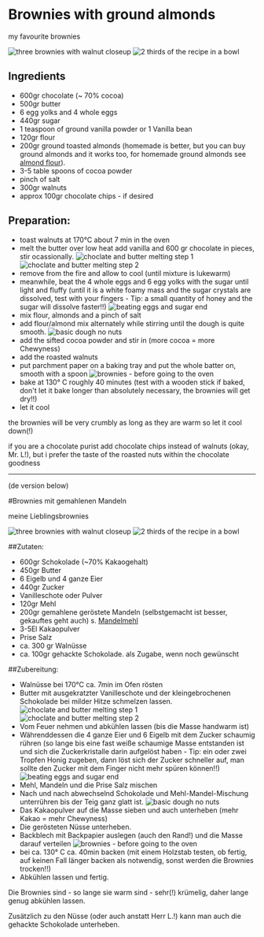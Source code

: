 # Brownies with ground almonds

my favourite brownies

![three brownies with walnut closeup](Brownies_w_Almonds/IMG_20160124_130750.jpg)
![2 thirds of the recipe in a bowl](Brownies_w_Almonds/IMG_20160124_131136.jpg)

## Ingredients
- 600gr chocolate (~ 70% cocoa)
- 500gr butter
- 6 egg yolks and 4 whole eggs
- 440gr sugar
- 1 teaspoon of ground vanilla powder or 1 Vanilla bean
- 120gr flour
- 200gr ground toasted almonds (homemade is better, but you can buy ground almonds and it works too, for homemade ground almonds see [almond flour](Mandelmehl.md)).
- 3-5 table spoons of cocoa powder
- pinch of salt
- 300gr walnuts
- approx 100gr chocolate chips - if desired

## Preparation:

- toast walnuts at 170°C about 7 min in the oven
- melt the butter over low heat add vanilla and 600 gr chocolate in pieces, stir ocassionally. ![choclate and butter melting step 1](Brownies_w_Almonds/IMG_20160123_203652.jpg)
	![choclate and butter melting step 2](Brownies_w_Almonds/IMG_20160123_204712.jpg)
- remove from the fire and allow to cool (until mixture is lukewarm)
- meanwhile, beat the 4 whole eggs and 6 egg yolks with the sugar until light and fluffy
	(until it is a white foamy mass and the sugar crystals are dissolved, test with your fingers -
	Tip: a small quantity of honey and the sugar will dissolve faster!!)
	![beating eggs and sugar end](Brownies_w_Almonds/IMG_20160123_205417b.jpg)
- mix flour, almonds and a pinch of salt
- add flour/almond mix alternately while stirring until the dough is quite smooth.
	![basic dough no nuts](Brownies_w_Almonds/IMG_20160123_210625.jpg)
- add the sifted cocoa powder and stir in (more cocoa = more Chewyness)
- add the roasted walnuts
- put parchment paper on a baking tray and put the whole batter on, smooth with a spoon
	![brownies - before going to the oven](Brownies_w_Almonds/IMG_20160123_211551.jpg)
- bake at 130° C roughly 40 minutes (test with a wooden stick if baked, don't let it bake longer 
	than absolutely necessary, the brownies will get dry!!)
- let it cool

the brownies will be very crumbly as long as they are warm so let it cool down(!)

if you are a chocolate purist add chocolate chips instead of walnuts (okay, Mr. L!), but i prefer the taste of the roasted nuts within the chocolate goodness


-----
(de version below)

#Brownies mit gemahlenen Mandeln

meine Lieblingsbrownies

![three brownies with walnut closeup](Brownies_w_Almonds/IMG_20160124_130750.jpg)
![2 thirds of the recipe in a bowl](Brownies_w_Almonds/IMG_20160124_131136.jpg)


##Zutaten:
- 600gr Schokolade (~70% Kakaogehalt) 
- 450gr Butter 
- 6 Eigelb und 4 ganze Eier 
- 440gr Zucker 
- Vanilleschote oder Pulver 
- 120gr Mehl 
- 200gr gemahlene geröstete Mandeln (selbstgemacht ist besser,
  gekauftes geht auch) s. [Mandelmehl](Mandelmehl.md)
- 3-5El Kakaopulver 
- Prise Salz 
- ca. 300 gr Walnüsse
- ca. 100gr gehackte Schokolade. als Zugabe, wenn noch gewünscht

##Zubereitung:

- Walnüsse bei 170°C ca. 7min im Ofen rösten
- Butter mit ausgekratzter Vanilleschote und der kleingebrochenen Schokolade bei
	milder Hitze schmelzen lassen.  ![choclate and butter melting step 1](Brownies_w_Almonds/IMG_20160123_203652.jpg)
	![choclate and butter melting step 2](Brownies_w_Almonds/IMG_20160123_204712.jpg) 
- Vom Feuer nehmen und abkühlen lassen (bis die Masse handwarm ist)
- Währenddessen die 4 ganze Eier und 6 Eigelb mit dem Zucker schaumig rühren (so lange
   bis eine fast  weiße schaumige Masse entstanden ist und sich die Zuckerkristalle darin
   aufgelöst haben - Tip: ein oder zwei Tropfen Honig zugeben, dann löst sich der Zucker 
   schneller auf, man sollte den Zucker mit dem Finger nicht mehr spüren können!!)
	![beating eggs and sugar end](Brownies_w_Almonds/IMG_20160123_205417b.jpg)
- Mehl, Mandeln und die Prise Salz mischen
- Nach und nach abwechselnd Schokolade und Mehl-Mandel-Mischung unterrühren bis der Teig
   ganz glatt ist. ![basic dough no nuts](Brownies_w_Almonds/IMG_20160123_210625.jpg)
- Das Kakaopulver auf die Masse sieben und auch unterheben (mehr Kakao = mehr Chewyness)
- Die gerösteten Nüsse unterheben. 
- Backblech mit Backpapier auslegen (auch den Rand!) und die Masse darauf verteilen
	![brownies - before going to the oven](Brownies_w_Almonds/IMG_20160123_211551.jpg)
- bei ca. 130° C ca. 40min backen (mit einem Holzstab testen, ob fertig, auf keinen Fall 
	länger backen als notwendig, sonst werden die Brownies trocken!!)
- Abkühlen lassen und fertig. 

Die Brownies sind - so lange sie warm sind - sehr(!) krümelig, daher lange genug abkühlen lassen.

Zusätzlich zu den Nüsse (oder auch anstatt Herr L.!) kann man auch die gehackte Schokolade unterheben.
